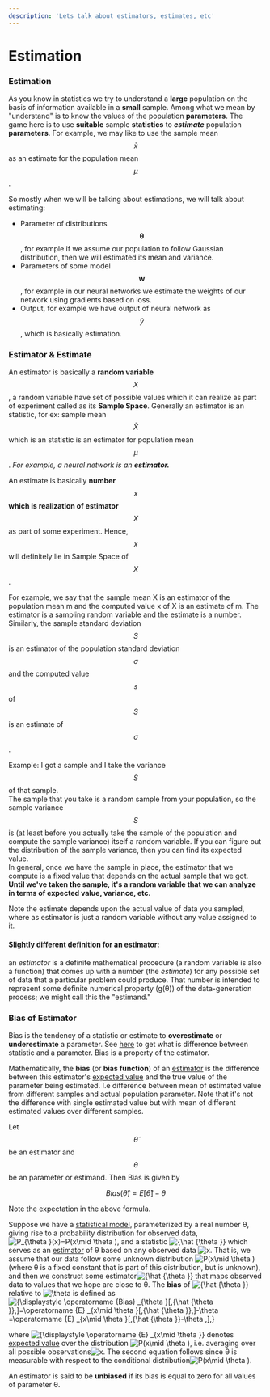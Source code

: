 ```yaml
---
description: 'Lets talk about estimators, estimates, etc'
---
```


# Estimation

### Estimation

As you know in statistics we try to understand a **large** population on the basis of information available in a **small** sample. Among what we mean by "understand" is to know the values of the population **parameters**. The game here is to use **suitable** sample **statistics** to _**estimate**_ population **parameters**. For example, we may like to use the sample mean $$\bar x$$ as an estimate for the population mean $$\mu$$ .

So mostly when we will be talking about estimations, we will talk about estimating:

* Parameter of distributions $$\boldsymbol{\theta}$$, for example if we assume our population to follow Gaussian distribution, then we will estimated its mean and variance. 
* Parameters of some model$$\boldsymbol{w}$$, for example in our neural networks we estimate the weights of our network using gradients based on loss.
* Output, for example we have output of neural network as $$\hat{y}$$, which is basically estimation.   

### Estimator  & Estimate

An estimator is basically a **random variable** $$X$$, a random variable have set of possible values which it can realize as part of experiment called as its **Sample Space**. Generally an estimator is an statistic, for ex: sample mean $$\bar X$$ which is an statistic is an estimator for population mean $$\mu$$. _For example, a neural network is an **estimator.**_

An estimate is basically **number** $$x$$**which is realization of estimator** $$X$$as part of some experiment. Hence, $$x$$will definitely lie in Sample Space of $$X$$. 

For example, we say that the sample mean X is an estimator of the population mean m and the computed value x of X is an estimate of m. The estimator is a sampling random variable and the estimate is a number. Similarly, the sample standard deviation $$S$$ is an estimator of the population standard deviation $$\sigma$$ and the computed value $$s$$ of $$S$$ is an estimate of $$\sigma$$.

Example: I got a sample and I take the variance $$S$$of that sample.  
The sample that you take is a random sample from your population, so the sample variance $$S$$ is \(at least before you actually take the sample of the population and compute the sample variance\) itself a random variable. If you can figure out the distribution of the sample variance, then you can find its expected value.  
In general, once we have the sample in place, the estimator that we compute is a fixed value that depends on the actual sample that we got. **Until we've taken the sample, it's a random variable that we can analyze in terms of expected value, variance, etc.**

Note the estimate depends upon the actual value of data you sampled, where as estimator is just a random variable without any value assigned to it. 

#### Slightly different definition for an estimator:

an _estimator_ is a definite mathematical procedure \(a random variable is also a function\) that comes up with a number \(the _estimate_\) for any possible set of data that a particular problem could produce. That number is intended to represent some definite numerical property \(g\(θ\)\) of the data-generation process; we might call this the "estimand."  


### Bias of Estimator

Bias is the tendency of a statistic or estimate to **overestimate** or **underestimate** a parameter. See [here](statistic-vs-parameter.md) to get what is difference between statistic and a parameter.  Bias is a property of the estimator. 

Mathematically, the **bias** \(or **bias function**\) of an [estimator](https://en.wikipedia.org/wiki/Estimator) is the difference between this estimator's [expected value](https://en.wikipedia.org/wiki/Expected_value) and the true value of the parameter being estimated. I.e difference between mean of estimated value from different samples and actual population parameter. Note that it's not the difference with single estimated value but with mean of different estimated values over different samples. 

Let $$\hat \theta$$ be an estimator and $$\theta$$ be an parameter or estimand. Then Bias is given by 

$$
Bias(\hat \theta) = E[\hat \theta] - \theta
$$

Note the expectation in the above formula. 

Suppose we have a [statistical model](https://en.wikipedia.org/wiki/Statistical_model), parameterized by a real number θ, giving rise to a probability distribution for observed data, ![P\_{\theta }\(x\)=P\(x\mid \theta \)](https://wikimedia.org/api/rest_v1/media/math/render/svg/cf0c92a2f9f331565f351f716b59a2d1167eebbf), and a statistic ![{\hat {\theta }}](https://wikimedia.org/api/rest_v1/media/math/render/svg/f0eaae56d74c5844e86caeed8ae205ff9e413bba) which serves as an [estimator](https://en.wikipedia.org/wiki/Estimator) of θ based on any observed data ![x](https://wikimedia.org/api/rest_v1/media/math/render/svg/87f9e315fd7e2ba406057a97300593c4802b53e4). That is, we assume that our data follow some unknown distribution ![P\(x\mid \theta \)](https://wikimedia.org/api/rest_v1/media/math/render/svg/88296f80b46f26a18ff8e11652dd7ca556f2fb8c) \(where θ is a fixed constant that is part of this distribution, but is unknown\), and then we construct some estimator![{\hat {\theta }}](https://wikimedia.org/api/rest_v1/media/math/render/svg/f0eaae56d74c5844e86caeed8ae205ff9e413bba) that maps observed data to values that we hope are close to θ. The **bias** of ![{\hat {\theta }}](https://wikimedia.org/api/rest_v1/media/math/render/svg/f0eaae56d74c5844e86caeed8ae205ff9e413bba) relative to ![\theta ](https://wikimedia.org/api/rest_v1/media/math/render/svg/6e5ab2664b422d53eb0c7df3b87e1360d75ad9af) is defined as![{\displaystyle \operatorname {Bias} \_{\theta }\[\,{\hat {\theta }}\,\]=\operatorname {E} \_{x\mid \theta }\[\,{\hat {\theta }}\,\]-\theta =\operatorname {E} \_{x\mid \theta }\[\,{\hat {\theta }}-\theta \,\],}](https://wikimedia.org/api/rest_v1/media/math/render/svg/82a9c6501a54260ed0edd2f03923719b9f2db906)

where ![{\displaystyle \operatorname {E} \_{x\mid \theta }}](https://wikimedia.org/api/rest_v1/media/math/render/svg/d54ff58946b27eaddcb35b7c337af8cbc4be8efa) denotes [expected value](https://en.wikipedia.org/wiki/Expected_value) over the distribution ![P\(x\mid \theta \)](https://wikimedia.org/api/rest_v1/media/math/render/svg/88296f80b46f26a18ff8e11652dd7ca556f2fb8c), i.e. averaging over all possible observations![x](https://wikimedia.org/api/rest_v1/media/math/render/svg/87f9e315fd7e2ba406057a97300593c4802b53e4). The second equation follows since θ is measurable with respect to the conditional distribution![P\(x\mid \theta \)](https://wikimedia.org/api/rest_v1/media/math/render/svg/88296f80b46f26a18ff8e11652dd7ca556f2fb8c).

An estimator is said to be **unbiased** if its bias is equal to zero for all values of parameter θ.

